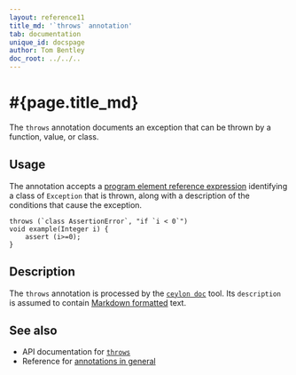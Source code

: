 ```yaml
---
layout: reference11
title_md: '`throws` annotation'
tab: documentation
unique_id: docspage
author: Tom Bentley
doc_root: ../../..
---
```


# #{page.title_md}

The `throws` annotation documents an exception that can be thrown by a
function, value, or class. 

## Usage

The annotation accepts a [program element reference 
expression](/documentation/current/tour/annotations/#the_metamodel)
identifying a class of `Exception` that is thrown, along with a
description of the conditions that cause the exception.

<!-- try: -->
    throws (`class AssertionError`, "if `i < 0`")
    void example(Integer i) {
        assert (i>=0);
    }


## Description

The `throws` annotation is processed by the 
[`ceylon doc`](#{site.urls.ceylon_tool_current}/ceylon-doc.html) tool. 
Its `description` is assumed to contain [Markdown formatted](../markdown/) text.

## See also

* API documentation for [`throws`](#{site.urls.apidoc_1_1}/index.html#throws)
* Reference for [annotations in general](../../structure/annotation/)

